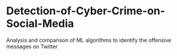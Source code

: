# Detection-of-Cyber-Crime-on-Social-Media
Analysis and comparison of ML algorithms to identify the offensive messages on Twitter
